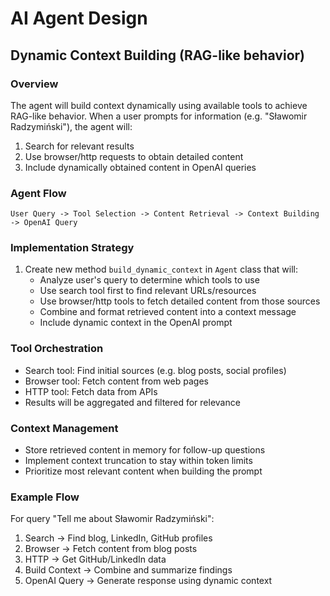 # AI Agent Design

## Dynamic Context Building (RAG-like behavior)

### Overview
The agent will build context dynamically using available tools to achieve RAG-like behavior. When a user prompts for information (e.g. "Sławomir Radzymiński"), the agent will:
1. Search for relevant results 
2. Use browser/http requests to obtain detailed content
3. Include dynamically obtained content in OpenAI queries

### Agent Flow
```
User Query -> Tool Selection -> Content Retrieval -> Context Building -> OpenAI Query
```

### Implementation Strategy
1. Create new method `build_dynamic_context` in `Agent` class that will:
   - Analyze user's query to determine which tools to use
   - Use search tool first to find relevant URLs/resources
   - Use browser/http tools to fetch detailed content from those sources
   - Combine and format retrieved content into a context message
   - Include dynamic context in the OpenAI prompt

### Tool Orchestration
- Search tool: Find initial sources (e.g. blog posts, social profiles)
- Browser tool: Fetch content from web pages
- HTTP tool: Fetch data from APIs
- Results will be aggregated and filtered for relevance

### Context Management
- Store retrieved content in memory for follow-up questions
- Implement context truncation to stay within token limits
- Prioritize most relevant content when building the prompt

### Example Flow
For query "Tell me about Sławomir Radzymiński":
1. Search -> Find blog, LinkedIn, GitHub profiles
2. Browser -> Fetch content from blog posts
3. HTTP -> Get GitHub/LinkedIn data
4. Build Context -> Combine and summarize findings
5. OpenAI Query -> Generate response using dynamic context 